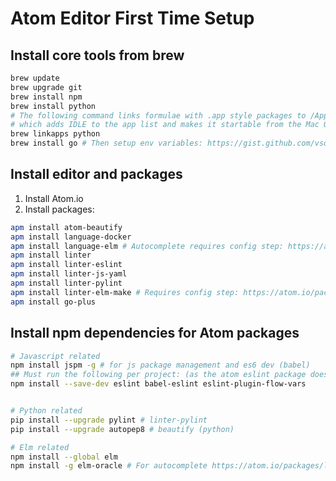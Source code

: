 # Atom Editor First Time Setup
## Install core tools from brew
```bash
brew update
brew upgrade git
brew install npm
brew install python
# The following command links formulae with .app style packages to /Applications
# which adds IDLE to the app list and makes it startable from the Mac OS X GUI
brew linkapps python
brew install go # Then setup env variables: https://gist.github.com/vsouza/77e6b20520d07652ed7d
```

## Install editor and packages
1. Install Atom.io
2. Install packages: 
```bash
apm install atom-beautify
apm install language-docker
apm install language-elm # Autocomplete requires config step: https://atom.io/packages/language-elm
apm install linter
apm install linter-eslint
apm install linter-js-yaml
apm install linter-pylint
apm install linter-elm-make # Requires config step: https://atom.io/packages/linter-elm-make
apm install go-plus
```

## Install npm dependencies for Atom packages
```bash
# Javascript related
npm install jspm -g # for js package management and es6 dev (babel)
## Must run the following per project: (as the atom eslint package doesn't work with global install ??)
npm install --save-dev eslint babel-eslint eslint-plugin-flow-vars


# Python related
pip install --upgrade pylint # linter-pylint
pip install --upgrade autopep8 # beautify (python)

# Elm related
npm install --global elm
npm install -g elm-oracle # For autocomplete https://atom.io/packages/language-elm

```
